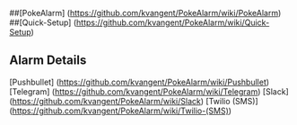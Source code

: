 ##[PokeAlarm] (https://github.com/kvangent/PokeAlarm/wiki/PokeAlarm)
##[Quick-Setup] (https://github.com/kvangent/PokeAlarm/wiki/Quick-Setup)

## Alarm Details
[Pushbullet] (https://github.com/kvangent/PokeAlarm/wiki/Pushbullet)
[Telegram] (https://github.com/kvangent/PokeAlarm/wiki/Telegram)
[Slack] (https://github.com/kvangent/PokeAlarm/wiki/Slack)
[Twilio (SMS)] (https://github.com/kvangent/PokeAlarm/wiki/Twilio-(SMS))
